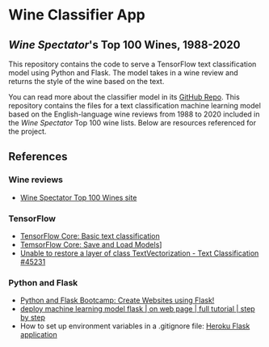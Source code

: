 # Wine Classifier App
## *Wine Spectator*'s Top 100 Wines, 1988-2020

This repository contains the code to serve a TensorFlow text classification model using Python and Flask. The model takes in a wine review and returns the style of the wine based on the text.

You can read more about the classifier model in its [GitHub Repo](https://github.com/ewotawa/top_100_wines_2020_ML). This repository contains the files for a text classification machine learning model based on the English-language wine reviews from 1988 to 2020 included in the *Wine Spectator* Top 100 wine lists. Below are resources referenced for the project.

## References

### Wine reviews
* [Wine Spectator Top 100 Wines site](https://top100.winespectator.com/)

### TensorFlow
* [TensorFlow Core: Basic text classification](https://www.tensorflow.org/tutorials/keras/text_classification)
* [TemsorFlow Core: Save and Load Models](https://www.tensorflow.org/tutorials/keras/save_and_load)]
* [Unable to restore a layer of class TextVectorization - Text Classification #45231](https://github.com/tensorflow/tensorflow/issues/45231)

### Python and Flask
* [Python and Flask Bootcamp: Create Websites using Flask!](https://www.udemy.com/course/python-and-flask-bootcamp-create-websites-using-flask/)
* [deploy machine learning model flask | on web page | full tutorial | step by step](https://youtu.be/i3RMlrx4ol4)
* How to set up environment variables in a .gitignore file: [Heroku Flask application](https://github.com/MirelaI/flask_heroku_example)
